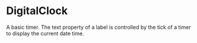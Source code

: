 # DigitalClock
A basic timer. The text property of a label is controlled by the tick of a timer to display the current date time.
